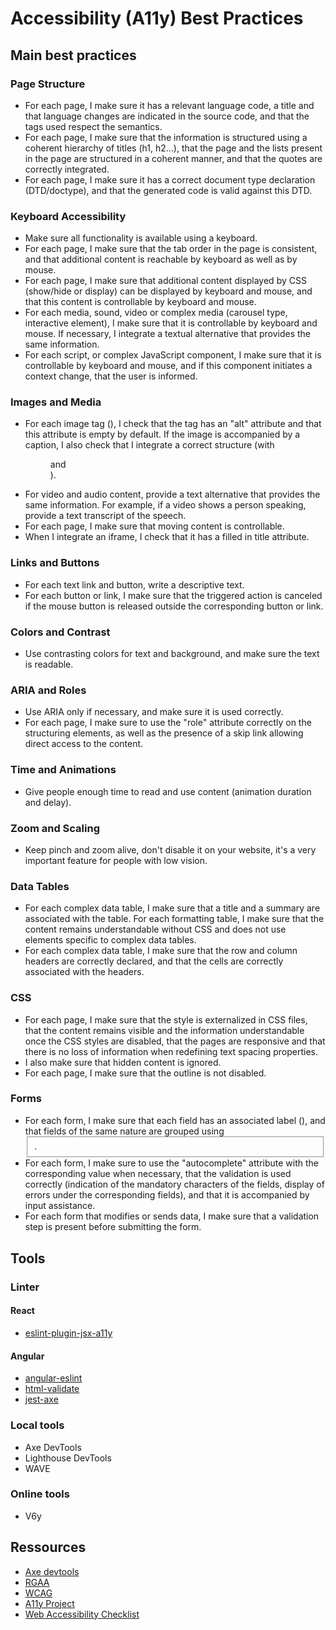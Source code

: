 # Accessibility (A11y) Best Practices

## Main best practices

### Page Structure

- For each page, I make sure it has a relevant language code, a title and that language changes are indicated in the source code, and that the tags used respect the semantics.
- For each page, I make sure that the information is structured using a coherent hierarchy of titles (h1, h2...), that the page and the lists present in the page are structured in a coherent manner, and that the quotes are correctly integrated.
- For each page, I make sure it has a correct document type declaration (DTD/doctype), and that the generated code is valid against this DTD.

### Keyboard Accessibility

- Make sure all functionality is available using a keyboard.
- For each page, I make sure that the tab order in the page is consistent, and that additional content is reachable by keyboard as well as by mouse.
- For each page, I make sure that additional content displayed by CSS (show/hide or display) can be displayed by keyboard and mouse, and that this content is controllable by keyboard and mouse.
- For each media, sound, video or complex media (carousel type, interactive element), I make sure that it is controllable by keyboard and mouse. If necessary, I integrate a textual alternative that provides the same information.
- For each script, or complex JavaScript component, I make sure that it is controllable by keyboard and mouse, and if this component initiates a context change, that the user is informed.

### Images and Media

- For each image tag (<img>), I check that the tag has an "alt" attribute and that this attribute is empty by default. If the image is accompanied by a caption, I also check that I integrate a correct structure (with <figure> and <figcaption>).
- For video and audio content, provide a text alternative that provides the same information. For example, if a video shows a person speaking, provide a text transcript of the speech.
- For each page, I make sure that moving content is controllable.
- When I integrate an iframe, I check that it has a filled in title attribute.

### Links and Buttons

- For each text link and button, write a descriptive text.
- For each button or link, I make sure that the triggered action is canceled if the mouse button is released outside the corresponding button or link.

### Colors and Contrast

- Use contrasting colors for text and background, and make sure the text is readable.

### ARIA and Roles

- Use ARIA only if necessary, and make sure it is used correctly.
- For each page, I make sure to use the "role" attribute correctly on the structuring elements, as well as the presence of a skip link allowing direct access to the content.

### Time and Animations

- Give people enough time to read and use content (animation duration and delay).

### Zoom and Scaling

- Keep pinch and zoom alive, don't disable it on your website, it's a very important feature for people with low vision.

### Data Tables

- For each complex data table, I make sure that a title and a summary are associated with the table. For each formatting table, I make sure that the content remains understandable without CSS and does not use elements specific to complex data tables.
- For each complex data table, I make sure that the row and column headers are correctly declared, and that the cells are correctly associated with the headers.

### CSS

- For each page, I make sure that the style is externalized in CSS files, that the content remains visible and the information understandable once the CSS styles are disabled, that the pages are responsive and that there is no loss of information when redefining text spacing properties.
- I also make sure that hidden content is ignored.
- For each page, I make sure that the outline is not disabled.

### Forms

- For each form, I make sure that each field has an associated label (<label>), and that fields of the same nature are grouped using <fieldset>.
- For each form, I make sure to use the "autocomplete" attribute with the corresponding value when necessary, that the validation is used correctly (indication of the mandatory characters of the fields, display of errors under the corresponding fields), and that it is accompanied by input assistance.
- For each form that modifies or sends data, I make sure that a validation step is present before submitting the form.

## Tools

### Linter

#### React

- [eslint-plugin-jsx-a11y](https://www.npmjs.com/package/eslint-plugin-jsx-a11y)

#### Angular

- [angular-eslint](https://www.npmjs.com/package/@angular-eslint/eslint-plugin-template)
- [html-validate](https://www.npmjs.com/package/html-validate)
- [jest-axe](https://www.npmjs.com/package/jest-axe)

### Local tools

- Axe DevTools
- Lighthouse DevTools
- WAVE

### Online tools

- V6y

## Ressources

- [Axe devtools](https://www.deque.com/axe/devtools/)
- [RGAA](https://www.numerique.gouv.fr/publications/rgaa-accessibilite/)
- [WCAG](https://www.w3.org/WAI/WCAG21/quickref/)
- [A11y Project](https://www.a11yproject.com/checklist/)
- [Web Accessibility Checklist](https://www.webaccessibilitychecklist.com/)
